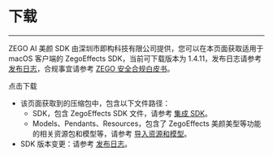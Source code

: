 # 下载

- - -

ZEGO AI 美颜 SDK 由深圳市即构科技有限公司提供，您可以在本页面获取适用于 macOS 客户端的 ZegoEffects SDK，当前可下载版本为 1.4.11，发布日志请参考 [发布日志](/ai-effects-macos-objc/overview/release-notes)，合规事宜请参考 [ZEGO 安全合规白皮书](https://doc-zh.zego.im/policies-and-agreements/zego-security-and-compliance-white-paper)。

<Card title="ZegoEffects SDK v1.4.11" href="https://artifact-sdk.zego.im/AIEffect/ZegoEffects/sdk/mac/ZegoEffects-release-mac-shared-objc.zip">
点击下载
</Card>

<Note title="说明">

- 该页面获取到的压缩包中，包含以下文件路径：
    - SDK，包含 ZegoEffects SDK 文件，请参考 [集成 SDK](/ai-effects-macos-objc/quick-starts/import-the-sdk)。
    - Models、Pendants、Resources，包含了 ZegoEffects 美颜美型等功能的相关资源包和模型等，请参考 [导入资源和模型](/ai-effects-macos-objc/quick-starts/import-resources-and-models)。
- SDK 版本变更：请参考 [发布日志](/ai-effects-macos-objc/overview/release-notes)。
</Note>


